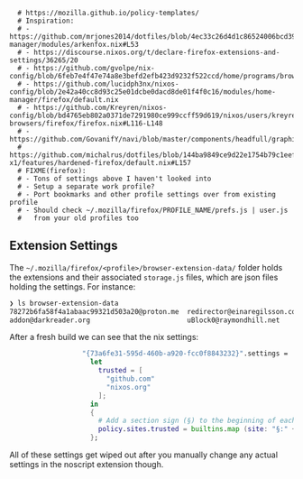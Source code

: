       # https://mozilla.github.io/policy-templates/
      # Inspiration:
      # - https://github.com/mrjones2014/dotfiles/blob/4ec33c26d4d1c86524006bcd3948a1ca9564ed4e/home-manager/modules/arkenfox.nix#L53
      # - https://discourse.nixos.org/t/declare-firefox-extensions-and-settings/36265/20
      # - https://github.com/gvolpe/nix-config/blob/6feb7e4f47e74a8e3befd2efb423d9232f522ccd/home/programs/browsers/firefox.nix
      # - https://github.com/lucidph3nx/nixos-config/blob/2e42a40cc8d93c25e01dcbe0dacd8de01f4f0c16/modules/home-manager/firefox/default.nix
      # - https://github.com/Kreyren/nixos-config/blob/bd4765eb802a0371de7291980ce999ccff59d619/nixos/users/kreyren/home/modules/web-browsers/firefox/firefox.nix#L116-L148
      # - https://github.com/GovanifY/navi/blob/master/components/headfull/graphical/browser.nix
      # https://github.com/michalrus/dotfiles/blob/144ba9849ce9d22e1754b79c1eef28220b377148/machines/lenovo-x1/features/hardened-firefox/default.nix#L157
      # FIXME(firefox):
      # - Tons of settings above I haven't looked into
      # - Setup a separate work profile?
      # - Port bookmarks and other profile settings over from existing profile
      # - Should check ~/.mozilla/firefox/PROFILE_NAME/prefs.js | user.js
      #   from your old profiles too

## Extension Settings

The `~/.mozilla/firefox/<profile>/browser-extension-data/` folder holds the extensions and their associated `storage.js` files, which are json files holding the settings. For instance:

```bash
❯ ls browser-extension-data
78272b6fa58f4a1abaac99321d503a20@proton.me  redirector@einaregilsson.com  {73a6fe31-595d-460b-a920-fcc0f8843232}
addon@darkreader.org                        uBlock0@raymondhill.net
```

After a fresh build we can see that the nix settings:

```nix
                  "{73a6fe31-595d-460b-a920-fcc0f8843232}".settings =
                    let
                      trusted = [
                        "github.com"
                        "nixos.org"
                      ];
                    in
                    {
                      # Add a section sign (§) to the beginning of each trusted site
                      policy.sites.trusted = builtins.map (site: "§:" + site) trusted;
                    };
```

All of these settings get wiped out after you manually change any actual settings in the noscript extension though.
